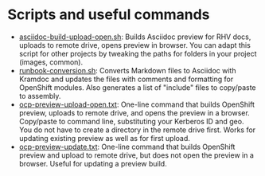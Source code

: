 # Scripts and useful commands

- [asciidoc-build-upload-open.sh](https://github.com/apinnick/scripts/blob/main/asciidoc-build-upload-open.sh): Builds Asciidoc preview for RHV docs, uploads to remote drive, opens preview in browser. You can adapt this script for other projects by tweaking the paths for folders in your project (images, common).
- [runbook-conversion.sh](https://github.com/apinnick/scripts/blob/main/runbook-conversion.sh): Converts Markdown files to Asciidoc with Kramdoc and updates the files with comments and formatting for OpenShift modules. Also generates a list of "include" files to copy/paste to assembly.
- [ocp-preview-upload-open.txt](https://github.com/apinnick/scripts/blob/main/ocp-preview-upload-open.txt): One-line command that builds OpenShift preview, uploads to remote drive, and opens the preview in a browser. Copy/paste to command line, substituting your Kerberos ID and geo. You do not have to create a directory in the remote drive first. Works for updating existing preview as well as for first upload.
- [ocp-preview-update.txt](https://github.com/apinnick/scripts/blob/main/ocp-preview-update.txt): One-line command that builds OpenShift preview and upload to remote drive, but does not open the preview in a browser. Useful for updating a preview build.

